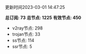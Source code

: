更新时间2023-03-01 14:47:25

**总订阅: 73**
**总节点: 1225**
**有效节点: 450**
- v2ray节点: 298
- trojan节点: 33
- ss节点: 114
- ssr节点: 5
